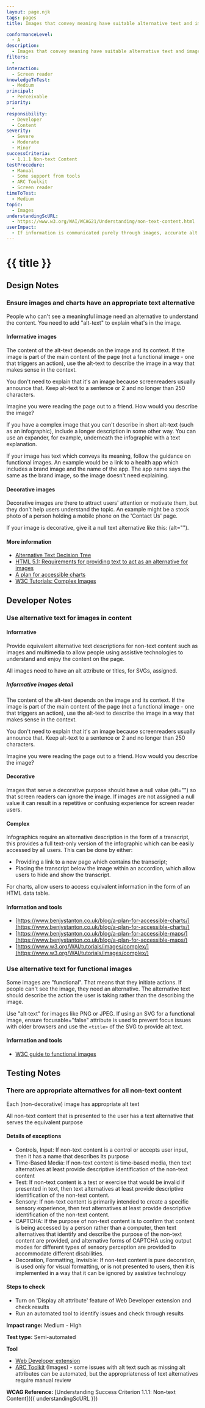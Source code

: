 ```yaml
---
layout: page.njk
tags: pages
title: Images that convey meaning have suitable alternative text and images that serve a decorative purpose have a null alternative text assigned

conformanceLevel:
  - A
description:
  - Images that convey meaning have suitable alternative text and images that serve a decorative purpose have a null alternative text assigned
filters:
  -
interaction:
  - Screen reader
knowledgeToTest:
  - Medium
principal:
  - Perceivable
priority:
  -
responsibility:
  - Developer
  - Content
severity:
  - Severe
  - Moderate
  - Minor
successCriteria:
  - 1.1.1 Non-text Content
testProcedure:
  - Manual
  - Some support from tools
  - ARC Toolkit
  - Screen reader
timeToTest:
  - Medium
topic:
  - Images
understandingScURL:
  - https://www.w3.org/WAI/WCAG21/Understanding/non-text-content.html
userImpact:
  - If information is communicated purely through images, accurate alt text is the only way screen reader users can get this information
---
```


# {{ title }}

## Design Notes

### Ensure images and charts have an appropriate text alternative

People who can't see a meaningful image need an alternative to understand the content. You need to add "alt-text" to explain what's in the image.

#### Informative images

The content of the alt-text depends on the image and its context. If the image is part of the main content of the page (not a functional image - one that triggers an action), use the alt-text to describe the image in a way that makes sense in the context.

You don't need to explain that it's an image because screenreaders usually announce that. Keep alt-text to a sentence or 2 and no longer than 250 characters.

Imagine you were reading the page out to a friend. How would you describe the image?

If you have a complex image that you can't describe in short alt-text (such as an infographic), include a longer description in some other way. You can use an expander, for example, underneath the infographic with a text explanation.

If your image has text which conveys its meaning, follow the guidance on functional images. An example would be a link to a health app which includes a brand image and the name of the app. The app name says the same as the brand image, so the image doesn't need explaining.

#### Decorative images

Decorative images are there to attract users' attention or motivate them, but they don't help users understand the topic. An example might be a stock photo of a person holding a mobile phone on the 'Contact Us' page.

If your image is decorative, give it a null text alternative like this: (alt="").

#### More information

- [Alternative Text Decision Tree](https://www.w3.org/WAI/tutorials/images/decision-tree/)
- [HTML 5.1: Requirements for providing text to act as an alternative for images](https://www.w3.org/TR/html51/semantics-embedded-content.html#alt-text)
- [A plan for accessible charts](https://www.benjystanton.co.uk/blog/a-plan-for-accessible-charts/)
- [W3C Tutorials: Complex Images](https://www.w3.org/WAI/tutorials/images/complex/)

## Developer Notes

### Use alternative text for images in content

#### Informative

Provide equivalent alternative text descriptions for non-text content such as images and multimedia to allow people using assistive technologies to understand and enjoy the content on the page.

All images need to have an alt attribute or titles, for SVGs, assigned.

##### Informative images detail

The content of the alt-text depends on the image and its context. If the image is part of the main content of the page (not a functional image - one that triggers an action), use the alt-text to describe the image in a way that makes sense in the context.

You don't need to explain that it's an image because screenreaders usually announce that. Keep alt-text to a sentence or 2 and no longer than 250 characters.

Imagine you were reading the page out to a friend. How would you describe the image?


#### Decorative

Images that serve a decorative purpose should have a null value (alt="") so that screen readers can ignore the image. If images are not assigned a null value it can result in a repetitive or confusing experience for screen reader users.

#### Complex

Infographics require an alternative description in the form of a transcript, this provides a full text-only version of the infographic which can be easily accessed by all users. This can be done by either:

- Providing a link to a new page which contains the transcript;
- Placing the transcript below the image within an accordion, which allow users to hide and show the transcript.

For charts, allow users to access equivalent information in the form of an HTML data table.

#### Information and tools

- [https://www.benjystanton.co.uk/blog/a-plan-for-accessible-charts/](https://www.benjystanton.co.uk/blog/a-plan-for-accessible-charts/)
- [https://www.benjystanton.co.uk/blog/a-plan-for-accessible-maps/](https://www.benjystanton.co.uk/blog/a-plan-for-accessible-maps/)
- [https://www.w3.org/WAI/tutorials/images/complex/](https://www.w3.org/WAI/tutorials/images/complex/)

### Use alternative text for functional images

Some images are "functional". That means that they initiate actions. If people can't see the image, they need an alternative. The alternative text should describe the action the user is taking rather than the describing the image.

Use "alt‑text" for images like PNG or JPEG. If using an SVG for a functional image, ensure focusable="false" attribute is used to prevent focus issues with older browsers and use the `<title>` of the SVG to provide alt text.

#### Information and tools

- [W3C guide to functional images](https://www.w3.org/WAI/tutorials/images/functional/)

## Testing Notes

### There are appropriate alternatives for all non-text content

Each (non-decorative) image has appropriate alt text

All non-text content that is presented to the user has a text alternative that serves the equivalent purpose

#### Details of exceptions

- Controls, Input: If non-text content is a control or accepts user input, then it has a name that describes its purpose
- Time-Based Media: If non-text content is time-based media, then text alternatives at least provide descriptive identification of the non-text content
- Test: If non-text content is a test or exercise that would be invalid if presented in text, then text alternatives at least provide descriptive identification of the non-text content.
- Sensory: If non-text content is primarily intended to create a specific sensory experience, then text alternatives at least provide descriptive identification of the non-text content.
- CAPTCHA: If the purpose of non-text content is to confirm that content is being accessed by a person rather than a computer, then text alternatives that identify and describe the purpose of the non-text content are provided, and alternative forms of CAPTCHA using output modes for different types of sensory perception are provided to accommodate different disabilities.
- Decoration, Formatting, Invisible: If non-text content is pure decoration, is used only for visual formatting, or is not presented to users, then it is implemented in a way that it can be ignored by assistive technology

#### Steps to check

- Turn on 'Display alt attribute' feature of Web Developer extension and check results
- Run an automated tool to identify issues and check through results

**Impact range:** Medium - High

**Test type:** Semi-automated

**Tool**

- [Web Developer extension](https://chrispederick.com/work/web-developer/)
- [ARC Toolkit](https://www.paciellogroup.com/toolkit/) (Images) - some issues with alt text such as missing alt attributes can be automated, but the appropriateness of text alternatives require manual review

**WCAG Reference:** [Understanding Success Criterion 1.1.1: Non-text Content]({{ understandingScURL }})
